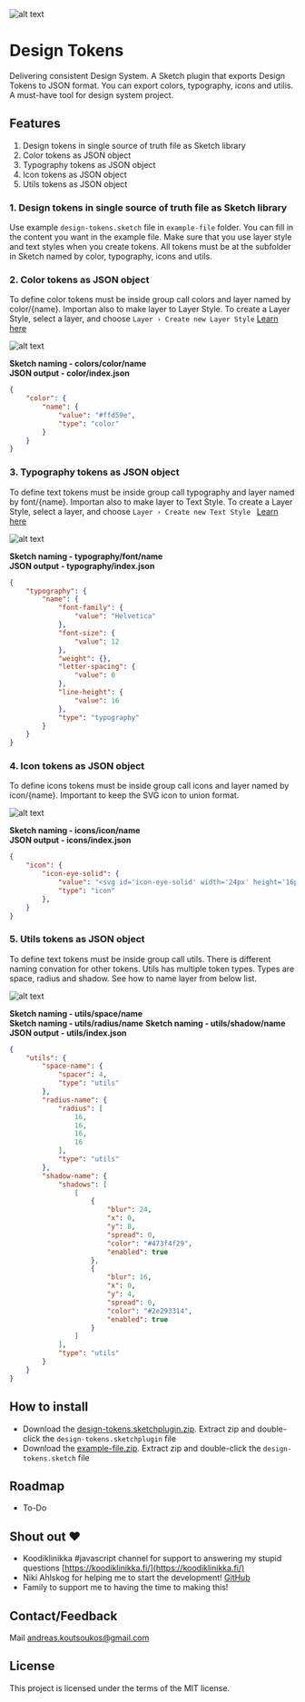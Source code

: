 ![alt text](assets/readme-cover.jpg)

# Design Tokens

Delivering consistent Design System. A Sketch plugin that exports Design Tokens to JSON format. You can export colors, typography, icons and utilis.
A must-have tool for design system project.


## Features 

1. Design tokens in single source of truth file as Sketch library
2. Color tokens as JSON object
3. Typography tokens as JSON object
4. Icon tokens as JSON object
5. Utils tokens as JSON object

### 1. Design tokens in single source of truth file as Sketch library

Use example `design-tokens.sketch` file in `example-file` folder. You can fill in the content you want
in the example file. Make sure that you use layer style and text styles when you create tokens. 
All tokens must be at the subfolder in Sketch named by color, typography, icons and utils.


### 2. Color tokens as JSON object 

To define color tokens must be inside group call colors and layer named by color/{name}. Importan also to make layer to Layer Style.
To create a Layer Style, select a layer, and choose  `Layer › Create new Layer Style` [ Learn here ](https://www.sketch.com/docs/styling/shared-styles/)

![alt text](assets/token-color-sketch.jpg)

**Sketch naming - colors/color/name**  
**JSON output - color/index.json**

```json
{
    "color": {
        "name": {
            "value": "#ffd59e",
            "type": "color"
        }
    }
}
```

### 3. Typography tokens as JSON object

To define text tokens must be inside group call typography and layer named by font/{name}. Importan also to make layer to Text Style.
To create a Layer Style, select a layer, and choose  `Layer › Create new Text Style ` [ Learn here ](https://www.sketch.com/docs/text/text-styles/)

![alt text](assets/token-typography-sketch.jpg)

**Sketch naming - typography/font/name**  
**JSON output - typography/index.json**

```json
{
    "typography": {
        "name": {
            "font-family": {
                "value": "Helvetica"
            },
            "font-size": {
                "value": 12
            },
            "weight": {},
            "letter-spacing": {
                "value": 0
            },
            "line-height": {
                "value": 16
            },
            "type": "typography"
        }
    }
}
```

### 4. Icon tokens as JSON object

To define icons tokens must be inside group call icons and layer named by icon/{name}. Important to keep the SVG icon to union format.

![alt text](assets/token-icons-sketch.jpg)

**Sketch naming - icons/icon/name**  
**JSON output - icons/index.json**

```json
{
    "icon": {
        "icon-eye-solid": {
            "value": "<svg id='icon-eye-solid' width='24px' height='16px' viewBox='0 0 24 16' version='1.1' xmlns='http://www.w3.org/2000/svg' xmlns:xlink='http://www.w3.org/1999/xlink'>    <!-- Generator: Sketch 59.1 (86144) - https://sketch.com -->    <title>Shape</title>        <g id='design-tokens' stroke='none' stroke-width='1' fill='none' fill-rule='evenodd'>        <g id='tokens' transform='translate(-120.000000, -767.000000)' fill='#000000' fill-rule='nonzero'>            <g id='icons' transform='translate(24.000000, 763.000000)'>                <g id='icon/eye-solid' transform='translate(96.000000, 4.000000)'>                    <path d='M23.8549772,7.39166667 C21.5953939,2.98291667 17.1220605,0 11.9999772,0 C6.87789388,0 2.40331055,2.985 0.144977215,7.39208333 C-0.0483257383,7.77445825 -0.0483257383,8.22595841 0.144977215,8.60833333 C2.40456055,13.0170833 6.87789388,16 11.9999772,16 C17.1220605,16 21.5966439,13.015 23.8549772,8.60791667 C24.0482802,8.22554175 24.0482802,7.77404159 23.8549772,7.39166667 Z M11.9999772,14 C8.68626872,14 5.99997721,11.3137085 5.99997721,8 C5.99997721,4.6862915 8.68626872,2 11.9999772,2 C15.3136857,2 17.9999772,4.6862915 17.9999772,8 C18.0007514,9.59153616 17.368859,11.1181095 16.2434729,12.2434957 C15.1180867,13.3688818 13.5915134,14.0007742 11.9999772,14 L11.9999772,14 Z M11.9999772,3.99998885 C11.6429486,4.00498962 11.2882238,4.05810724 10.9453939,4.15791667 C11.529363,4.95150825 11.4460613,6.05266558 10.749352,6.74937482 C10.0526428,7.44608405 8.95148546,7.52938577 8.15789388,6.94541667 C7.70949625,8.59740065 8.36454792,10.3513572 9.78606474,11.3049826 C11.2075816,12.2586081 13.0789344,12.1994915 14.4374264,11.1580449 C15.7959183,10.1165982 16.3389584,8.3247936 15.7871857,6.70440527 C15.2354129,5.08401694 13.7117293,3.9959707 11.9999772,3.99998885 L11.9999772,3.99998885 Z' id='Shape'></path>                </g>            </g>        </g>    </g></svg>",
            "type": "icon"
        },
    }
}
```

### 5. Utils tokens as JSON object

To define text tokens must be inside group call utils. There is different naming convation for other tokens.
Utils has multiple token types. Types are space, radius and shadow. See how to name layer from below list.

![alt text](assets/token-utils-sketch.jpg)

**Sketch naming - utils/space/name**  
**Sketch naming - utils/radius/name** 
**Sketch naming - utils/shadow/name**   
**JSON output - utils/index.json**

```json
{
    "utils": {
        "space-name": {
            "spacer": 4,
            "type": "utils"
        },
        "radius-name": {
            "radius": [
                16,
                16,
                16,
                16
            ],
            "type": "utils"
        },
        "shadow-name": {
            "shadows": [
                [
                    {
                        "blur": 24,
                        "x": 0,
                        "y": 8,
                        "spread": 0,
                        "color": "#473f4f29",
                        "enabled": true
                    },
                    {
                        "blur": 16,
                        "x": 0,
                        "y": 4,
                        "spread": 0,
                        "color": "#2e293314",
                        "enabled": true
                    }
                ]
            ],
            "type": "utils"
        }
    }
}
```

## How to install 

- Download the [design-tokens.sketchplugin.zip](https://github.com/vjandrei/Design-Tokens/releases/latest). Extract zip and double-click the `design-tokens.sketchplugin` file
- Download the [example-file.zip](https://github.com/vjandrei/Design-Tokens/releases/latest). Extract zip and double-click the `design-tokens.sketch` file

## Roadmap

- To-Do

## Shout out ❤️ 
- Koodiklinikka #javascript channel for support to answering my stupid questions [https://koodiklinikka.fi/](https://koodiklinikka.fi/)
- Niki Ahlskog for helping me to start the development! [GitHub](https://github.com/shnigi)
- Family to support me to having the time to making this! 


## Contact/Feedback

Mail [andreas.koutsoukos@gmail.com](mailto:andreas.koutsoukos@gmail.com)

## License

This project is licensed under the terms of the MIT license.

